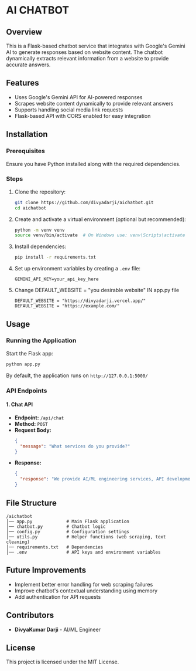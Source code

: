 # AI CHATBOT 

## Overview
This is a Flask-based chatbot service that integrates with Google's Gemini AI to generate responses based on website content. The chatbot dynamically extracts relevant information from a website to provide accurate answers.

## Features
- Uses Google's Gemini API for AI-powered responses
- Scrapes website content dynamically to provide relevant answers
- Supports handling social media link requests
- Flask-based API with CORS enabled for easy integration

## Installation

### Prerequisites
Ensure you have Python installed along with the required dependencies.

### Steps
1. Clone the repository:
   ```bash
   git clone https://github.com/divyadarji/aichatbot.git
   cd aichatbot
   ```
2. Create and activate a virtual environment (optional but recommended):
   ```bash
   python -m venv venv
   source venv/bin/activate  # On Windows use: venv\Scripts\activate
   ```
3. Install dependencies:
   ```bash
   pip install -r requirements.txt
   ```
4. Set up environment variables by creating a `.env` file:
   ```
   GEMINI_API_KEY=your_api_key_here
   ```
5. Change DEFAULT_WEBSITE = "you desirable website" IN app.py file 
   ```
   DEFAULT_WEBSITE = "https://divyadarji.vercel.app/"
   DEFAULT_WEBSITE = "https://example.com/"
   ```
## Usage

### Running the Application
Start the Flask app:
```bash
python app.py
```
By default, the application runs on `http://127.0.0.1:5000/`

### API Endpoints

#### 1. **Chat API**
   - **Endpoint:** `/api/chat`
   - **Method:** `POST`
   - **Request Body:**
     ```json
     {
       "message": "What services do you provide?"
     }
     ```
   - **Response:**
     ```json
     {
       "response": "We provide AI/ML engineering services, API development, and more."
     }
     ```

## File Structure
```
/aichatbot
│── app.py             # Main Flask application
│── chatbot.py         # Chatbot logic
│── config.py          # Configuration settings
│── utils.py           # Helper functions (web scraping, text cleaning)
│── requirements.txt   # Dependencies
│── .env               # API keys and environment variables
```

## Future Improvements
- Implement better error handling for web scraping failures
- Improve chatbot's contextual understanding using memory
- Add authentication for API requests

## Contributors
- **DivyaKumar Darji** - AI/ML Engineer

## License
This project is licensed under the MIT License.

